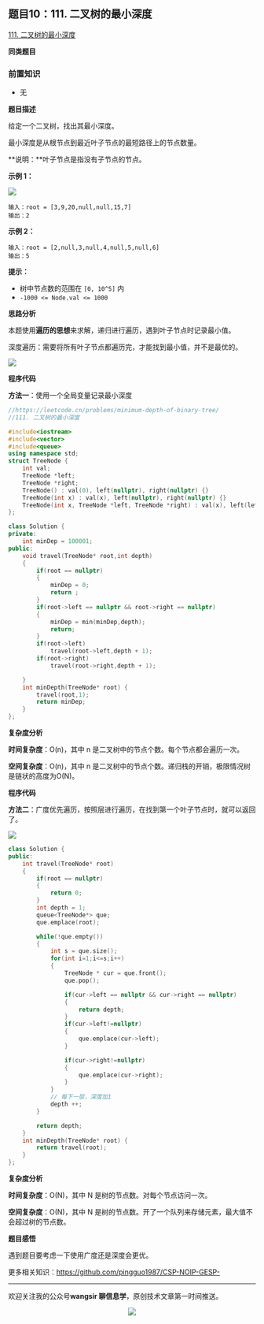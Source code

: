 ## 题目10：111. 二叉树的最小深度

[111. 二叉树的最小深度](https://leetcode.cn/problems/minimum-depth-of-binary-tree/)

**同类题目**

### 前置知识

- 无

**题目描述**

给定一个二叉树，找出其最小深度。

最小深度是从根节点到最近叶子节点的最短路径上的节点数量。

**说明：**叶子节点是指没有子节点的节点。

 

**示例 1：**

<img src ="https://cdn.jsdelivr.net/gh/pingguo1987/CSP-NOIP-GESP-/image/pic/二叉树/二叉树_题目11：111. 二叉树的最小深度/ex_depth.jpg" />

```
输入：root = [3,9,20,null,null,15,7]
输出：2
```

**示例 2：**

```
输入：root = [2,null,3,null,4,null,5,null,6]
输出：5
```

 

**提示：**

- 树中节点数的范围在 `[0, 10^5]` 内
- `-1000 <= Node.val <= 1000`

 **思路分析**

本题使用**遍历的思想**来求解，递归进行遍历，遇到叶子节点时记录最小值。

深度遍历：需要将所有叶子节点都遍历完，才能找到最小值，并不是最优的。

<img src ="https://cdn.jsdelivr.net/gh/pingguo1987/CSP-NOIP-GESP-/image/pic/二叉树/二叉树_题目11：111. 二叉树的最小深度/111 二叉树的最小深度.png" />

**程序代码**

**方法一**：使用一个全局变量记录最小深度

```c++
//https://leetcode.cn/problems/minimum-depth-of-binary-tree/
//111. 二叉树的最小深度

#include<iostream>
#include<vector>
#include<queue>
using namespace std;
struct TreeNode {
    int val;
    TreeNode *left;
    TreeNode *right;
    TreeNode() : val(0), left(nullptr), right(nullptr) {}
    TreeNode(int x) : val(x), left(nullptr), right(nullptr) {}
    TreeNode(int x, TreeNode *left, TreeNode *right) : val(x), left(left), right(right) {}
};

class Solution {
private:
    int minDep = 100001;
public:
    void travel(TreeNode* root,int depth)
    {
        if(root == nullptr)
        {
            minDep = 0;
            return ;
        }
        if(root->left == nullptr && root->right == nullptr)
        {
            minDep = min(minDep,depth);
            return;
        }
        if(root->left)
            travel(root->left,depth + 1);
        if(root->right)
            travel(root->right,depth + 1);

    }
    int minDepth(TreeNode* root) { 
        travel(root,1);
        return minDep;
    }
};
```

**复杂度分析**

**时间复杂度**：O(n)，其中 n 是二叉树中的节点个数。每个节点都会遍历一次。

**空间复杂度**：O(n)，其中 n 是二叉树中的节点个数。递归栈的开销，极限情况树是链状的高度为O(N)。

**程序代码**

**方法二**：广度优先遍历，按照层进行遍历，在找到第一个叶子节点时，就可以返回了。

<img src ="https://cdn.jsdelivr.net/gh/pingguo1987/CSP-NOIP-GESP-/image/pic/二叉树/二叉树_题目11：111. 二叉树的最小深度/111 二叉树的最小深度1.png" />



```c++
class Solution {
public:
    int travel(TreeNode* root)
    {
        if(root == nullptr)
        {
            return 0;
        }
        int depth = 1;
        queue<TreeNode*> que;
        que.emplace(root);

        while(!que.empty())
        {          
            int s = que.size();
            for(int i=1;i<=s;i++)
            {
                TreeNode * cur = que.front();
                que.pop();

                if(cur->left == nullptr && cur->right == nullptr)
                {
                    return depth;
                }
                if(cur->left!=nullptr)
                {
                    que.emplace(cur->left);
                }

                if(cur->right!=nullptr)
                {
                    que.emplace(cur->right);
                }
            }
            // 每下一层，深度加1
            depth ++;
        }

        return depth;    
    }
    int minDepth(TreeNode* root) { 
        return travel(root);        
    }
};
```

**复杂度分析**

**时间复杂度**：O(N)，其中 N 是树的节点数。对每个节点访问一次。

**空间复杂度**：O(N)，其中 N 是树的节点数。开了一个队列来存储元素，最大值不会超过树的节点数。

**题目感悟**

遇到题目要考虑一下使用广度还是深度会更优。



更多相关知识：https://github.com/pingguo1987/CSP-NOIP-GESP-

---

欢迎关注我的公众号**wangsir 聊信息学**，原创技术文章第一时间推送。

<center>
    <img src="https://cdn.jsdelivr.net/gh/pingguo1987/CSP-NOIP-GESP-/image/pic/公众号-扫码版.png">
</center>
